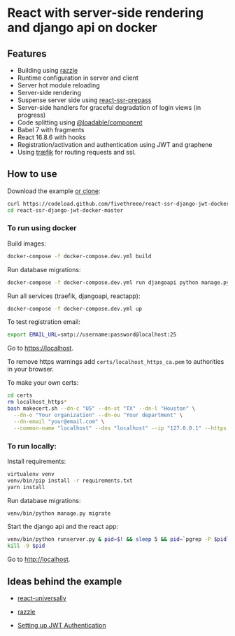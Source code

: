 # React with server-side rendering and django api on docker

## Features

* Building using [razzle][razzle]
* Runtime configuration in server and client
* Server hot module reloading
* Server-side rendering
* Suspense server side using [react-ssr-prepass][react-ssr-prepass]
* Server-side handlers for graceful degradation of login views (in progress)  
* Code splitting using [@loadable/component][@loadable/component]
* Babel 7 with fragments
* React 16.8.6 with hooks
* Registration/activation and authentication using JWT and graphene
* Using [træfik][træfik] for routing requests and ssl.

## How to use

Download the example [or clone](https://github.com/fivethreeo/react-ssr-django-jwt-docker.git):

```bash
curl https://codeload.github.com/fivethreeo/react-ssr-django-jwt-docker/tar.gz/master | tar -xz react-ssr-django-jwt-docker-master
cd react-ssr-django-jwt-docker-master
```

### To run using docker

Build images:

```bash
docker-compose -f docker-compose.dev.yml build
```

Run database migrations:

```bash
docker-compose -f docker-compose.dev.yml run djangoapi python manage.py migrate
```

Run all services (traefik, djangoapi, reactapp):

```bash
docker-compose -f docker-compose.dev.yml up
```

To test registration email:

```bash
export EMAIL_URL=smtp://username:password@localhost:25
```

Go to [https://localhost](https://localhost).

To remove https warnings add `certs/localhost_https_ca.pem` to authorities in your browser.

To make your own certs:

```bash
cd certs
rm localhost_https*
bash makecert.sh --dn-c "US" --dn-st "TX" --dn-l "Houston" \
  --dn-o "Your organization" --dn-ou "Your department" \
  --dn-email "your@email.com" \
  --common-name "localhost" --dns "localhost" --ip "127.0.0.1" --https
```

### To run locally:

Install requirements:

```bash
virtualenv venv
venv/bin/pip install -r requirements.txt
yarn install
```

Run database migrations:

```bash
venv/bin/python manage.py migrate
```

Start the django api and the react app:

```bash
venv/bin/python runserver.py & pid=$! && sleep 5 && pid=`pgrep -P $pid` && yarn start
kill -9 $pid
```

Go to [http://localhost](http://localhost).

## Ideas behind the example

* [react-universally][react-universally]
* [razzle][razzle]
* [Setting up JWT Authentication][JWT A]

  [react-universally]: <https://github.com/ctrlplusb/react-universally>
  [razzle]: <https://github.com/jaredpalmer/razzle>
  [JWT A]: <https://thinkster.io/tutorials/django-json-api/authentication>
  [@loadable/component]: <https://github.com/smooth-code/loadable-components#readme>
  [react-ssr-prepass]: <https://github.com/FormidableLabs/react-ssr-prepass>
  [træfik]: <https://traefik.io/>

